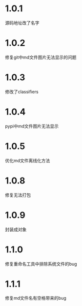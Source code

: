 # 1.0.1
源码地址改了名字
# 1.0.2
修复git中md文件图片无法显示的问题
# 1.0.3
修改了classifiers
# 1.0.4
pypi中md文件图片无法显示
# 1.0.5
优化md文件离线化方法
# 1.0.8
修复无法打包
# 1.0.9 
封装成对象
# 1.1.0
修复重命名工具中排除系统文件的bug
# 1.1.1
修复md文件名有空格带来的bug